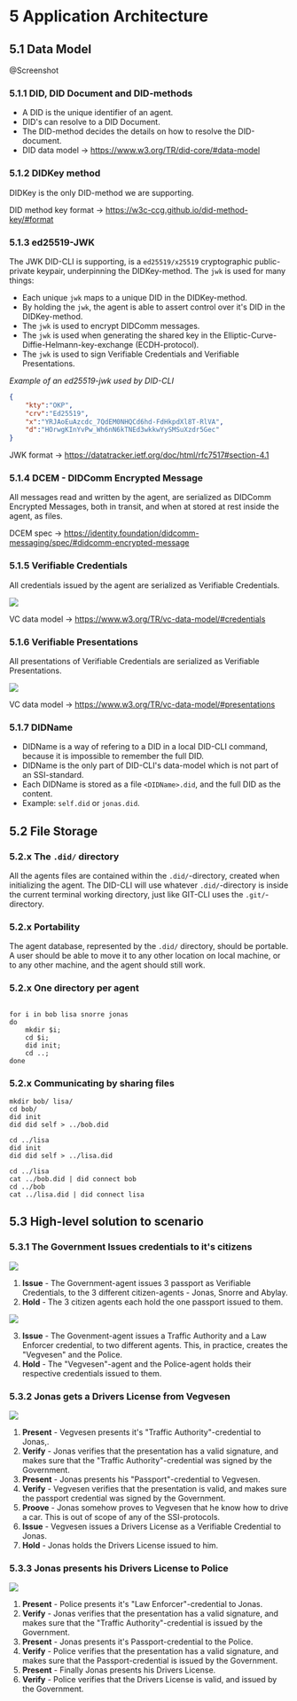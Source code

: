 # 5 Application Architecture



## 5.1 Data Model

@Screenshot

### 5.1.1 DID, DID Document and DID-methods

- A DID is the unique identifier of an agent.
- DID's can resolve to a DID Document.
- The DID-method decides the details on how to resolve the DID-document.
- DID data model -> https://www.w3.org/TR/did-core/#data-model

### 5.1.2 DIDKey method

DIDKey is the only DID-method we are supporting.

DID method key format -> https://w3c-ccg.github.io/did-method-key/#format

### 5.1.3 ed25519-JWK

The JWK DID-CLI is supporting, is a `ed25519/x25519` cryptographic public-private keypair, underpinning the DIDKey-method. The `jwk` is used for many things:
- Each unique `jwk` maps to a unique DID in the DIDKey-method.
- By holding the `jwk`, the agent is able to assert control over it's DID in the DIDKey-method.
- The `jwk` is used to encrypt DIDComm messages.
- The `jwk` is used when generating the shared key in the Elliptic-Curve-Diffie-Helmann-key-exchange (ECDH-protocol).
- The `jwk` is used to sign Verifiable Credentials and Verifiable Presentations.

*Example of an ed25519-jwk used by DID-CLI*
```json
{
	"kty":"OKP",
	"crv":"Ed25519",
	"x":"YRJAoEuAzcdc_7QdEM0NHQCd6hd-FdHkpdXl8T-RlVA",
	"d":"HOrwgKInYvPw_Wh6nN6kTNEd3wkkwYySMSuXzdr5Gec"
}
```

JWK format -> https://datatracker.ietf.org/doc/html/rfc7517#section-4.1

### 5.1.4 DCEM - DIDComm Encrypted Message

All messages read and written by the agent, are serialized as DIDComm Encrypted Messages, both in transit, and when at stored at rest inside the agent, as files.

DCEM spec -> https://identity.foundation/didcomm-messaging/spec/#didcomm-encrypted-message

### 5.1.5 Verifiable Credentials

All credentials issued by the agent are serialized as Verifiable Credentials.

![](./images/credential.svg)

VC data model -> https://www.w3.org/TR/vc-data-model/#credentials

### 5.1.6 Verifiable Presentations

All presentations of Verifiable Credentials are serialized as Verifiable Presentations.

![](./images/presentation.svg)

VC data model -> https://www.w3.org/TR/vc-data-model/#presentations

### 5.1.7 DIDName

- DIDName is a way of refering to a DID in a local DID-CLI command, because it is impossible to remember the full DID.
- DIDName is the only part of DID-CLI's data-model which is not part of an SSI-standard.
- Each DIDName is stored as a file `<DIDName>.did`, and the full DID as the content.
- Example: `self.did` or `jonas.did`.




## 5.2 File Storage

### 5.2.x The `.did/` directory

All the agents files are contained within the `.did/`-directory, created when initializing the agent. The DID-CLI will use whatever `.did/`-directory is inside the current terminal working directory, just like GIT-CLI uses the `.git/`-directory.

### 5.2.x Portability

The agent database, represented by the `.did/` directory, should be portable. A user should be able to move it to any other location on local machine, or to any other machine, and the agent should still work.


### 5.2.x One directory per agent

```

for i in bob lisa snorre jonas
do
	mkdir $i;
	cd $i;
	did init;
	cd ..;
done
```

### 5.2.x Communicating by sharing files

```
mkdir bob/ lisa/
cd bob/
did init
did did self > ../bob.did

cd ../lisa
did init
did did self > ../lisa.did

cd ../lisa
cat ../bob.did | did connect bob
cd ../bob
cat ../lisa.did | did connect lisa
```





## 5.3 High-level solution to scenario


### 5.3.1 The Government Issues credentials to it's citizens


![](./images/scenario-1-2.png)

1. **Issue** - The Government-agent issues 3 passport as Verifiable Credentials, to the 3 different citizen-agents - Jonas, Snorre and Abylay.
2. **Hold** - The 3 citizen agents each hold the one passport issued to them.


![](./images/scenario-3-4.png)

3. **Issue** - The Govenment-agent issues a Traffic Authority and a Law Enforcer credential, to two different agents. This, in practice, creates the "Vegvesen" and the Police.
4. **Hold** - The "Vegvesen"-agent and the Police-agent holds their respective credentials issued to them.


### 5.3.2 Jonas gets a Drivers License from Vegvesen

![](./images/scenario-part2.png)

1. **Present** - Vegvesen presents it's "Traffic Authority"-credential to Jonas,.
2.  **Verify** - Jonas verifies that the presentation has a valid signature, and makes sure that the "Traffic Authority"-credential was signed by the Government.
3. **Present** - Jonas presents his "Passport"-credential to Vegvesen.
4. **Verify** - Vegvesen verifies that the presentation is valid, and makes sure the passport credential was signed by the Government.
5. **Proove** - Jonas somehow proves to Vegvesen that he know how to drive a car. This is out of scope of any of the SSI-protocols.
6. **Issue** - Vegvesen issues a Drivers License as a Verifiable Credential to Jonas.
7.  **Hold** - Jonas holds the Drivers License issued to him.

### 5.3.3 Jonas presents his Drivers License to Police

![](./images/scenario-part3.png)

1. **Present** - Police presents it's "Law Enforcer"-credential to Jonas.
2. **Verify** - Jonas verifies that the presentation has a valid signature, and makes sure that the "Traffic Authority"-credential is issued by the Government.
3. **Present** - Jonas presents it's Passport-credential to the Police.
4. **Verify** - Police verifies that the presentation has a valid signature, and makes sure that the Passport-credential is issued by the Government.
5. **Present** - Finally Jonas presents his Drivers License.
6. **Verify** - Police verifies that the Drivers License is valid, and issued by the Government.
